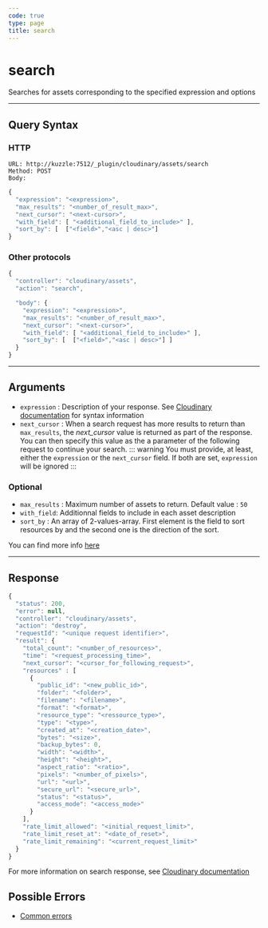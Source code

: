```yaml
--- 
code: true
type: page
title: search
--- 
```


# search

Searches for assets corresponding to the specified expression and options

--- 

## Query Syntax 

### HTTP 

```http
URL: http://kuzzle:7512/_plugin/cloudinary/assets/search
Method: POST
Body:
```
```js
{
  "expression": "<expression>",
  "max_results": "<number_of_result_max>",
  "next_cursor": "<next-cursor>",
  "with_field": [ "<additional_field_to_include>" ],
  "sort_by": [  ["<field>","<asc | desc>"] 
}
```

### Other protocols 

```js
{
  "controller": "cloudinary/assets",
  "action": "search",

  "body": {
    "expression": "<expression>",
    "max_results": "<number_of_result_max>",
    "next_cursor": "<next-cursor>",
    "with_field": [ "<additional_field_to_include>" ],
    "sort_by": [  ["<field>","<asc | desc>"] ]
  }
}
```
---

## Arguments 

- `expression` : Description of your response. See [Cloudinary documentation](https://cloudinary.com/documentation/search_api#expressions) for syntax information
- `next_cursor` :  When a search request has more results to return than `max_results`, the *next_cursor* value is returned as part of the response. You can then specify this value as the a parameter of the following request to continue your search.
::: warning 
You must provide, at least, either the `expression` or the `next_cursor` field. If both are set, `expression` will be ignored 
:::

### Optional
- `max_results` : Maximum number of assets to return. Default value : `50` 
- `with_field`: Additionnal fields to include in each asset description
- `sort_by` : An array of 2-values-array. First element is the field to sort resources by and the second one is the direction of the sort. 
  

You can find more info [here](https://cloudinary.com/documentation/search_api#parameters)

---

## Response 
```js
{
  "status": 200,
  "error": null,
  "controller": "cloudinary/assets",
  "action": "destroy",
  "requestId": "<unique request identifier>",
  "result": {
    "total_count": "<number_of_resources>",
    "time": "<request_processing_time>",
    "next_cursor": "<cursor_for_following_request>",
    "resources" : [ 
      {
        "public_id": "<new_public_id>",
        "folder": "<folder>",
        "filename": "<filename>",
        "format": "<format>",
        "resource_type": "<ressource_type>",
        "type": "<type>",
        "created_at": "<creation_date>",
        "bytes": "<size>",
        "backup_bytes": 0,
        "width": "<width>",
        "height": "<height>",
        "aspect_ratio": "<ratio>",
        "pixels": "<number_of_pixels>",
        "url": "<url>",
        "secure_url": "<secure_url>",
        "status": "<status>",
        "access_mode": "<access_mode>"
      }
    ],
    "rate_limit_allowed": "<initial_request_limit>",
    "rate_limit_reset_at": "<date_of_reset>",
    "rate_limit_remaining": "<current_request_limit>"
  }
}
```

For more information on search response, see [Cloudinary documentation](https://cloudinary.com/documentation/search_api#response)

## Possible Errors 

- <a href="/core/1/api/essentials/errors/#common-errors">Common errors</a>